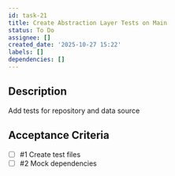 ```yaml
---
id: task-21
title: Create Abstraction Layer Tests on Main
status: To Do
assignee: []
created_date: '2025-10-27 15:22'
labels: []
dependencies: []
---
```


## Description

<!-- SECTION:DESCRIPTION:BEGIN -->
Add tests for repository and data source
<!-- SECTION:DESCRIPTION:END -->

## Acceptance Criteria
<!-- AC:BEGIN -->
- [ ] #1 Create test files
- [ ] #2 Mock dependencies
<!-- AC:END -->
